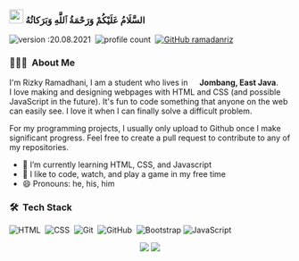 ### <img src="https://media.giphy.com/media/hvRJCLFzcasrR4ia7z/giphy.gif" width="25px"> السَّلَامُ عَلَيْكُمْ وَرَحْمَةُ ٱللَّهِ وَبَرَكاتُهُ‎
![version :20.08.2021](https://img.shields.io/badge/version-20.08.2021-informational)&nbsp;
![profile count](https://komarev.com/ghpvc/?username=ramadanriz&color=red)&nbsp;
[![GitHub ramadanriz](https://img.shields.io/github/followers/ramadanriz?label=follow&style=social)](https://github.com/ramadanriz)</br>

### 👨🏻‍💻 &nbsp;About Me
I'm Rizky Ramadhani, I am a student who lives in <img src="https://image.flaticon.com/icons/svg/197/197594.svg" width="13"/> <b>Jombang, East Java</b>.<br/>
I love making and designing webpages with HTML and CSS (and possible JavaScript in the future). It's fun to code something that anyone on the web can easily see. I love it when I can finally solve a difficult problem.

For my programming projects, I usually only upload to Github once I make significant progress. Feel free to create a pull request to contribute to any of my repositories.

- 🌱 I’m currently learning HTML, CSS, and Javascript
- 🔭 I like to code, watch, and play a game in my free time
- 😄 Pronouns: he, his, him

### 🛠 &nbsp;Tech Stack
![HTML](https://img.shields.io/badge/-HTML-05122A?style=flat&logo=HTML5)&nbsp;
![CSS](https://img.shields.io/badge/-CSS-05122A?style=flat&logo=CSS3&logoColor=1572B6)&nbsp;
![Git](https://img.shields.io/badge/-Git-05122A?style=flat&logo=git)&nbsp;
![GitHub](https://img.shields.io/badge/-GitHub-05122A?style=flat&logo=github)&nbsp;
![Bootstrap](https://img.shields.io/badge/-Bootstrap-05122A?style=flat&logo=bootstrap&logoColor=563D7C)
![JavaScript](https://img.shields.io/badge/-JavaScript-05122A?style=flat&logo=javascript)&nbsp;

<p align="center">
  <img src ="https://github-readme-stats.vercel.app/api?username=ramadanriz&show_icons=true&count_private=true&theme=darcula&hide_border=true&hide=issues,contribs&bg_color=00000000">
  <img src ="https://github-readme-stats.vercel.app/api/top-langs/?username=ramadanriz&layout=compact&hide_border=true&theme=darcula&bg_color=00000000&langs_count=6">
</p>
